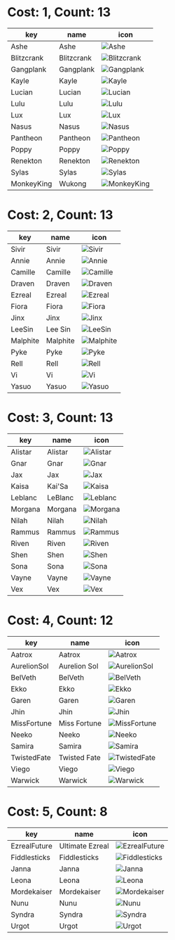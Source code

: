 # Cost: 1, Count: 13
| key        | name       | icon                                         |
| -          | -          | -                                            |
| Ashe       | Ashe       | ![Ashe](../icon/set8.5/Ashe.jpg)             |
| Blitzcrank | Blitzcrank | ![Blitzcrank](../icon/set8.5/Blitzcrank.jpg) |
| Gangplank  | Gangplank  | ![Gangplank](../icon/set8.5/Gangplank.jpg)   |
| Kayle      | Kayle      | ![Kayle](../icon/set8.5/Kayle.jpg)           |
| Lucian     | Lucian     | ![Lucian](../icon/set8.5/Lucian.png)         |
| Lulu       | Lulu       | ![Lulu](../icon/set8.5/Lulu.jpg)             |
| Lux        | Lux        | ![Lux](../icon/set8.5/Lux.jpg)               |
| Nasus      | Nasus      | ![Nasus](../icon/set8.5/Nasus.jpg)           |
| Pantheon   | Pantheon   | ![Pantheon](../icon/set8.5/Pantheon.png)     |
| Poppy      | Poppy      | ![Poppy](../icon/set8.5/Poppy.jpg)           |
| Renekton   | Renekton   | ![Renekton](../icon/set8.5/Renekton.jpg)     |
| Sylas      | Sylas      | ![Sylas](../icon/set8.5/Sylas.jpg)           |
| MonkeyKing | Wukong     | ![MonkeyKing](../icon/set8.5/MonkeyKing.jpg) |
# Cost: 2, Count: 13
| key      | name     | icon                                     |
| -        | -        | -                                        |
| Sivir    | Sivir    | ![Sivir](../icon/set8.5/Sivir.png)       |
| Annie    | Annie    | ![Annie](../icon/set8.5/Annie.jpg)       |
| Camille  | Camille  | ![Camille](../icon/set8.5/Camille.jpg)   |
| Draven   | Draven   | ![Draven](../icon/set8.5/Draven.jpg)     |
| Ezreal   | Ezreal   | ![Ezreal](../icon/set8.5/Ezreal.jpg)     |
| Fiora    | Fiora    | ![Fiora](../icon/set8.5/Fiora.jpg)       |
| Jinx     | Jinx     | ![Jinx](../icon/set8.5/Jinx.jpg)         |
| LeeSin   | Lee Sin  | ![LeeSin](../icon/set8.5/LeeSin.jpg)     |
| Malphite | Malphite | ![Malphite](../icon/set8.5/Malphite.jpg) |
| Pyke     | Pyke     | ![Pyke](../icon/set8.5/Pyke.png)         |
| Rell     | Rell     | ![Rell](../icon/set8.5/Rell.jpg)         |
| Vi       | Vi       | ![Vi](../icon/set8.5/Vi.jpg)             |
| Yasuo    | Yasuo    | ![Yasuo](../icon/set8.5/Yasuo.jpg)       |
# Cost: 3, Count: 13
| key     | name    | icon                                   |
| -       | -       | -                                      |
| Alistar | Alistar | ![Alistar](../icon/set8.5/Alistar.jpg) |
| Gnar    | Gnar    | ![Gnar](../icon/set8.5/Gnar.png)       |
| Jax     | Jax     | ![Jax](../icon/set8.5/Jax.jpg)         |
| Kaisa   | Kai'Sa  | ![Kaisa](../icon/set8.5/Kaisa.jpg)     |
| Leblanc | LeBlanc | ![Leblanc](../icon/set8.5/Leblanc.jpg) |
| Morgana | Morgana | ![Morgana](../icon/set8.5/Morgana.png) |
| Nilah   | Nilah   | ![Nilah](../icon/set8.5/Nilah.jpg)     |
| Rammus  | Rammus  | ![Rammus](../icon/set8.5/Rammus.jpg)   |
| Riven   | Riven   | ![Riven](../icon/set8.5/Riven.jpg)     |
| Shen    | Shen    | ![Shen](../icon/set8.5/Shen.png)       |
| Sona    | Sona    | ![Sona](../icon/set8.5/Sona.jpg)       |
| Vayne   | Vayne   | ![Vayne](../icon/set8.5/Vayne.jpg)     |
| Vex     | Vex     | ![Vex](../icon/set8.5/Vex.png)         |
# Cost: 4, Count: 12
| key         | name         | icon                                           |
| -           | -            | -                                              |
| Aatrox      | Aatrox       | ![Aatrox](../icon/set8.5/Aatrox.png)           |
| AurelionSol | Aurelion Sol | ![AurelionSol](../icon/set8.5/AurelionSol.jpg) |
| BelVeth     | BelVeth      | ![BelVeth](../icon/set8.5/BelVeth.jpg)         |
| Ekko        | Ekko         | ![Ekko](../icon/set8.5/Ekko.jpg)               |
| Garen       | Garen        | ![Garen](../icon/set8.5/Garen.png)             |
| Jhin        | Jhin         | ![Jhin](../icon/set8.5/Jhin.png)               |
| MissFortune | Miss Fortune | ![MissFortune](../icon/set8.5/MissFortune.jpg) |
| Neeko       | Neeko        | ![Neeko](../icon/set8.5/Neeko.png)             |
| Samira      | Samira       | ![Samira](../icon/set8.5/Samira.jpg)           |
| TwistedFate | Twisted Fate | ![TwistedFate](../icon/set8.5/TwistedFate.png) |
| Viego       | Viego        | ![Viego](../icon/set8.5/Viego.jpg)             |
| Warwick     | Warwick      | ![Warwick](../icon/set8.5/Warwick.png)         |
# Cost: 5, Count: 8
| key          | name            | icon                                             |
| -            | -               | -                                                |
| EzrealFuture | Ultimate Ezreal | ![EzrealFuture](../icon/set8.5/EzrealFuture.png) |
| Fiddlesticks | Fiddlesticks    | ![Fiddlesticks](../icon/set8.5/Fiddlesticks.jpg) |
| Janna        | Janna           | ![Janna](../icon/set8.5/Janna.jpg)               |
| Leona        | Leona           | ![Leona](../icon/set8.5/Leona.jpg)               |
| Mordekaiser  | Mordekaiser     | ![Mordekaiser](../icon/set8.5/Mordekaiser.jpg)   |
| Nunu         | Nunu            | ![Nunu](../icon/set8.5/Nunu.jpg)                 |
| Syndra       | Syndra          | ![Syndra](../icon/set8.5/Syndra.jpg)             |
| Urgot        | Urgot           | ![Urgot](../icon/set8.5/Urgot.jpg)               |

